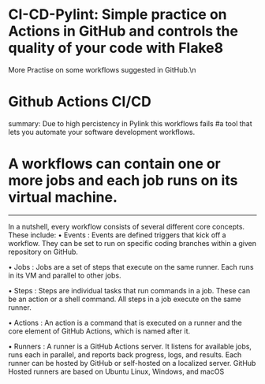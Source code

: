 # CI-CD-Pylint: Simple practice on Actions in GitHub and controls the quality of your code with Flake8
More Practise on some workflows suggested in  GitHub.\n
# Github Actions CI/CD
summary:
Due to high percistency in Pylink this workflows  fails 
#a tool that lets you automate your software development workflows.
# A workflows can contain one or more jobs and each job runs on its virtual machine.
-----------------------------------------------------------------------------------
In a nutshell, every workflow consists of several different core concepts. These include:
• Events : Events are defined triggers that kick off a workflow. They can be set to run on specific coding branches within a given repository on GitHub.

• Jobs : Jobs are a set of steps that execute on the same runner. Each runs in its VM and parallel to other jobs.

• Steps : Steps are individual tasks that run commands in a job. These can be an action or a shell command. All steps in a job execute on the same runner.

• Actions : An action is a command that is executed on a runner and the core element of GitHub Actions, which is named after it.

• Runners : A runner is a GitHub Actions server. It listens for available jobs, runs each in parallel, and reports back progress, logs, and results. Each runner can be hosted by GitHub or self-hosted on a localized server. GitHub Hosted runners are based on Ubuntu Linux, Windows, and macOS
